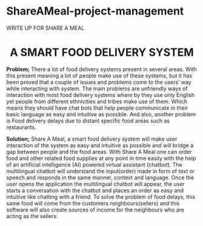 # ShareAMeal-project-management

WRITE UP FOR SHARE A MEAL
  
 ## <h1 align="center">A SMART FOOD DELIVERY SYSTEM </h1>
  
**Problem;** 
 There a lot of food delivery systems present in several areas. With this present meaning a lot of people make use of these systems, but it has been proved that a couple of issues and problems come to the users’ way while interacting with system. 
The main problems are unfriendly ways of interaction with most food delivery systems where by they use only English yet people from different ethnicities and tribes make use of them. Which means they should have chat bots that help people communicate in their basic language as easy and intuitive as possible. And also, another problem is Food delivery delays due to distant specific food areas such as restaurants.

**Solution;** 
 Share A Meal, a smart food delivery system will make user interaction of the system as easy and intuitive as possible and will bridge a gap between people and the food areas. 
With Share A Meal one can order food and other related food supplies at any point in time easily with the help of an artificial intelligence (AI) powered  virtual assistant (chatbot). 
The multilingual chatbot will understand the input(order) made in form of text or speech and responds in the same manner, context and language. Once the user opens the application the multilingual chatbot will appear, the user starts a conversation with the chatbot and places an order as easy and intuitive like chatting with a friend.
 To solve the problem of food delays, this same food will come from the customers  neighbours(sellers)  and this software will also create sources of income for the neighbours who are acting as the sellers. 

